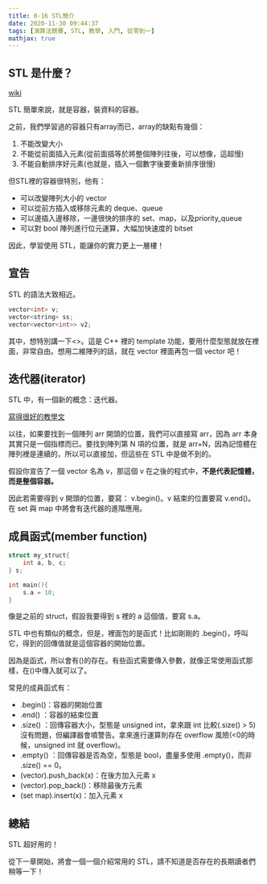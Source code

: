 ```yaml
---
title: 0-16 STL簡介
date: 2020-11-30 09:44:37
tags: [演算法競賽, STL, 教學, 入門, 從零到一]
mathjax: true
---
```

## STL 是什麼？

[wiki](https://zh.wikipedia.org/wiki/%E6%A0%87%E5%87%86%E6%A8%A1%E6%9D%BF%E5%BA%93)

STL 簡單來說，就是容器，裝資料的容器。

之前，我們學習過的容器只有array而已，array的缺點有幾個：

1. 不能改變大小
2. 不能從前面插入元素(從前面插等於將整個陣列往後，可以想像，這超慢)
3. 不能自動排序好元素(也就是，插入一個數字後要重新排序很慢)

但STL裡的容器很特別，他有：

- 可以改變陣列大小的 vector
- 可以從前方插入或移除元素的 deque、queue
- 可以邊插入邊移除，一邊很快的排序的 set、map，以及priority_queue
- 可以對 bool 陣列進行位元運算，大幅加快速度的 bitset

因此，學習使用 STL，能讓你的實力更上一層樓！

## 宣告

STL 的語法大致相近。

```cpp
vector<int> v;
vector<string> ss;
vector<vector<int>> v2;
```
其中，想特別講一下<>。這是 C++ 裡的 template 功能，要用什麼型態就放在裡面，非常自由。想用二維陣列的話，就在 vector 裡面再包一個 vector 吧！

## 迭代器(iterator)

STL 中，有一個新的概念：迭代器。

[寫得很好的教學文](https://larry850806.github.io/2016/06/06/STL2/)

以往，如果要找到一個陣列 arr 開頭的位置，我們可以直接寫 arr，因為 arr 本身其實只是一個指標而已。要找到陣列第 N 項的位置，就是 arr+N，因為記憶體在陣列裡是連續的，所以可以直接加，但這些在 STL 中是做不到的。

假設你宣告了一個 vector 名為 v，那這個 v 在之後的程式中，**不是代表記憶體，而是整個容器。**

因此若需要得到 v 開頭的位置，要寫： v.begin()。v 結束的位置要寫 v.end()。在 set 與 map 中將會有迭代器的進階應用。

## 成員函式(member function)

```cpp
struct my_struct{
    int a, b, c;
} s;

int main(){
    s.a = 10;
}
```

像是之前的 struct，假設我要得到 s 裡的 a 這個值，要寫 s.a。

STL 中也有類似的概念，但是，裡面包的是函式！比如剛剛的 .begin()，呼叫它，得到的回傳值就是這個容器的開始位置。

因為是函式，所以會有()的存在。有些函式需要傳入參數，就像正常使用函式那樣，在()中傳入就可以了。

常見的成員函式有：

- .begin()：容器的開始位置
- .end() ：容器的結束位置
- .size() ：回傳容器大小，型態是 unsigned int，拿來跟 int 比較(.size() > 5)沒有問題，但編譯器會噴警告。拿來進行運算則存在 overflow 風險(<0的時候，unsigned int 就 overflow)。
- .empty() ：回傳容器是否為空，型態是 bool，盡量多使用 .empty()，而非 .size() == 0。
- (vector).push_back(x)：在後方加入元素 x
- (vector).pop_back()：移除最後方元素
- (set map).insert(x)：加入元素 x

## 總結

STL 超好用的！

從下一章開始，將會一個一個介紹常用的 STL，請不知道是否存在的長期讀者們稍等一下！


